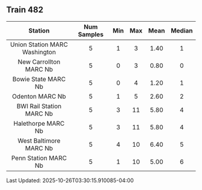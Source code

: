 ## Train 482

| Station | Num Samples | Min | Max | Mean | Median |
| :-----: | :---------: | :-: | :-: | :--: | :----: |
| Union Station MARC Washington | 5 | 1 | 3 | 1.40 | 1 |
| New Carrollton MARC Nb | 5 | 0 | 3 | 0.80 | 0 |
| Bowie State MARC Nb | 5 | 0 | 4 | 1.20 | 1 |
| Odenton MARC Nb | 5 | 1 | 5 | 2.60 | 2 |
| BWI Rail Station MARC Nb | 5 | 3 | 11 | 5.80 | 4 |
| Halethorpe MARC Nb | 5 | 3 | 11 | 5.80 | 4 |
| West Baltimore MARC Nb | 5 | 4 | 10 | 6.40 | 5 |
| Penn Station MARC Nb | 5 | 1 | 10 | 5.00 | 6 |


Last Updated: 2025-10-26T03:30:15.910085-04:00